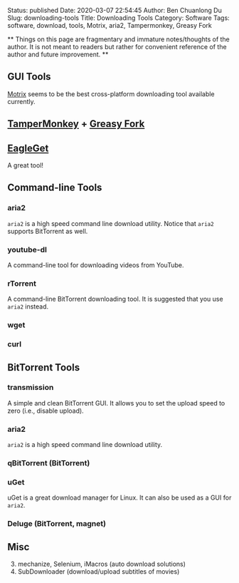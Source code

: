 Status: published
Date: 2020-03-07 22:54:45
Author: Ben Chuanlong Du
Slug: downloading-tools
Title: Downloading Tools
Category: Software
Tags: software, download, tools, Motrix, aria2, Tampermonkey, Greasy Fork

**
Things on this page are
fragmentary and immature notes/thoughts of the author.
It is not meant to readers
but rather for convenient reference of the author and future improvement.
**

## GUI Tools

[Motrix](https://github.com/agalwood/Motrix)
seems to be the best cross-platform downloading tool available currently.

## [TamperMonkey](https://chrome.google.com/webstore/detail/tampermonkey/dhdgffkkebhmkfjojejmpbldmpobfkfo?hl=en) + [Greasy Fork](https://greasyfork.org/en)


## [EagleGet](http://www.eagleget.com/)

A great tool!

## Command-line Tools

### aria2

`aria2` is a high speed command line download utility.
Notice that `aria2` supports BitTorrent as well.

### youtube-dl

A command-line tool for downloading videos from YouTube.

### rTorrent

A command-line BitTorrent downloading tool.
It is suggested that you use `aria2` instead.

### wget

### curl

## BitTorrent Tools

### transmission

A simple and clean BitTorrent GUI.
It allows you to set the upload speed to zero (i.e., disable upload).

### aria2

`aria2` is a high speed command line download utility.

### qBitTorrent (BitTorrent)

### uGet

uGet is a great download manager for Linux.
It can also be used as a GUI for `aria2`.

### Deluge (BitTorrent, magnet)

## Misc

3. mechanize, Selenium, iMacros (auto download solutions)
6. SubDownloader (download/upload subtitles of movies)
